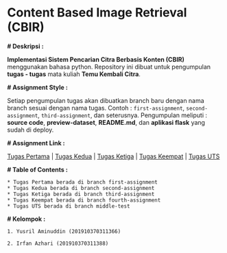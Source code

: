 # Content Based Image Retrieval (CBIR)

**# Deskripsi :**

**Implementasi Sistem Pencarian Citra Berbasis Konten (CBIR)** menggunakan bahasa python. Repository ini dibuat untuk pengumpulan **tugas - tugas** mata kuliah **Temu Kembali Citra**.

**# Assignment Style :**

Setiap pengumpulan tugas akan dibuatkan branch baru dengan nama branch sesuai dengan nama tugas. Contoh : `first-assignment`, `second-assignment`, `third-assignment`, dan seterusnya. Pengumpulan meliputi : **source code**, **preview-dataset**, **README.md**, dan **aplikasi flask** yang sudah di deploy.

**# Assignment Link :**

[Tugas Pertama](https://github.com/rasvanjaya21/content-based-image-retrieval/tree/first-assignment)
| [Tugas Kedua](https://github.com/rasvanjaya21/content-based-image-retrieval/tree/second-assignment)
| [Tugas Ketiga](https://github.com/rasvanjaya21/content-based-image-retrieval/tree/third-assignment)
| [Tugas Keempat](https://github.com/rasvanjaya21/content-based-image-retrieval/tree/fourth-assignment)
| [Tugas UTS](https://github.com/rasvanjaya21/content-based-image-retrieval/tree/middle-test)

**# Table of Contents :**

```
* Tugas Pertama berada di branch first-assignment
* Tugas Kedua berada di branch second-assignment
* Tugas Ketiga berada di branch third-assignment
* Tugas Keempat berada di branch fourth-assignment
* Tugas UTS berada di branch middle-test
```

**# Kelompok :**

```1. Yusril Aminuddin (201910370311366)```  

```2. Irfan Azhari (201910370311388)```